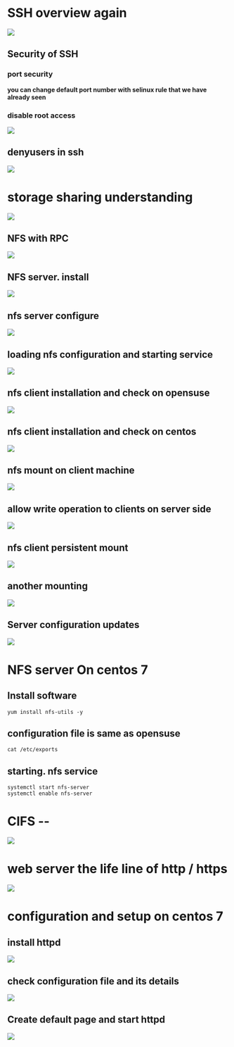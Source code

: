 # SSH overview again 

<img src="sshover.png">

## Security of SSH 

### port security 

<b> you can change default port number with selinux rule that we have already seen </b>

###  disable root access 

<img src="noroot.png">

## denyusers in ssh 

<img src="denyuser.png">

# storage sharing understanding 

<img src="storage.png">

## NFS with RPC 

<img src="nfsrpc.png">

## NFS server. install 

<img src="nfsinstall.png">

## nfs server configure

<img src="nfsconf.png">

## loading nfs configuration and starting service

<img src="nfsstart.png">

## nfs client installation and check on opensuse

<img src="nfsclientop.png">


## nfs client installation and check on centos

<img src="nfsclientcentos.png">

## nfs mount on client machine 

<img src="nfsmount.png">


## allow write operation to clients on server side

<img src="nfswrite.png">

## nfs client persistent mount 

<img src="nfsper.png">

##  another mounting 

<img src="mountnfs.png">


## Server configuration updates

<img src="nfsserver.png">


# NFS server On centos 7

##  Install software 

```
yum install nfs-utils -y
```

## configuration file is same as opensuse 

```
cat /etc/exports 

```

## starting. nfs service

```
systemctl start nfs-server
systemctl enable nfs-server

```


# CIFS --

<img src="cifs.png">

# web server the life line of http  / https

<img src="webserver.png">

# configuration and setup on centos 7

## install httpd

<img src="httpdinstall.png">

## check configuration file and its details

<img src="httpdconf.png">

##  Create default page and start httpd

<img src="httpstart.png">




